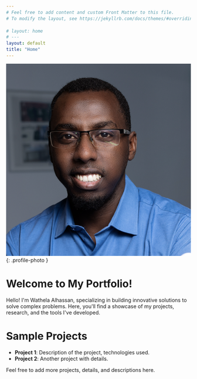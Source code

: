 ```yaml
---
# Feel free to add content and custom Front Matter to this file.
# To modify the layout, see https://jekyllrb.com/docs/themes/#overriding-theme-defaults

# layout: home
# ---
layout: default
title: "Home"
---
```


![My Photo](assets/images/photo.jpg){: .profile-photo }

# Welcome to My Portfolio!

Hello! I'm Wathela Alhassan, specializing in building innovative solutions to solve complex problems. Here, you'll find a showcase of my projects, research, and the tools I've developed.

# Sample Projects

- **Project 1**: Description of the project, technologies used.
- **Project 2**: Another project with details.

Feel free to add more projects, details, and descriptions here.


